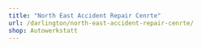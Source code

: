 ```yaml
---
title: "North East Accident Repair Cenrte"
url: /darlington/north-east-accident-repair-cenrte/
shop: Autowerkstatt
---
```

